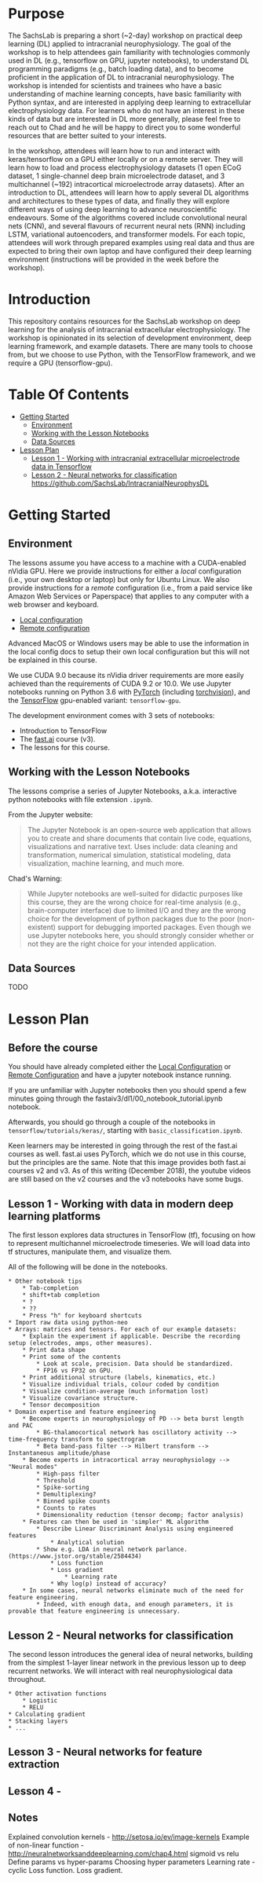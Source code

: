 # Purpose

The SachsLab is preparing a short (~2-day) workshop on practical deep learning (DL) applied to intracranial neurophysiology. The goal of the workshop is to help attendees gain familiarity with technologies commonly used in DL (e.g., tensorflow on GPU, jupyter notebooks), to understand DL programming paradigms (e.g., batch loading data), and to become proficient in the application of DL to intracranial neurophysiology. The workshop is intended for scientists and trainees who have a basic understanding of machine learning concepts, have basic familiarity with Python syntax, and are interested in applying deep learning to extracellular electrophysiology data. For learners who do not have an interest in these kinds of data but are interested in DL more generally, please feel free to reach out to Chad and he will be happy to direct you to some wonderful resources that are better suited to your interests.

In the workshop, attendees will learn how to run and interact with keras/tensorflow on a GPU either locally or on a remote server. They will learn how to load and process electrophysiology datasets (1 open ECoG dataset, 1 single-channel deep brain microelectrode dataset, and 3 multichannel (~192) intracortical microelectrode array datasets). After an introduction to DL, attendees will learn how to apply several DL algorithms and architectures to these types of data, and finally they will explore different ways of using deep learning to advance neuroscientific endeavours. Some of the algorithms covered include convolutional neural nets (CNN), and several flavours of recurrent neural nets (RNN) including LSTM, variational autoencoders, and transformer models. For each topic, attendees will work through prepared examples using real data and thus are expected to bring their own laptop and have configured their deep learning environment (instructions will be provided in the week before the workshop).

# Introduction

This repository contains resources for the SachsLab workshop on deep learning for the analysis of intracranial extracellular electrophysiology. The workshop is opinionated in its selection of development environment, deep learning framework, and example datasets. There are many tools to choose from, but we choose to use Python, with the TensorFlow framework, and we require a GPU (tensorflow-gpu).

# Table Of Contents

* [Getting Started](#getting-started)
    * [Environment](#environment)
    * [Working with the Lesson Notebooks](#working-with-the-lesson-notebooks)
    * [Data Sources](#data-sources)
* [Lesson Plan](#lesson-plan)
    * [Lesson 1 - Working with intracranial extracellular microelectrode data in Tensorflow](#lesson-1---working-with-data-in-modern-deep-learning-platforms)
    * [Lesson 2 - Neural networks for classification](#lesson-2---neural-networks-for-classification)
https://github.com/SachsLab/IntracranialNeurophysDL
# Getting Started

## Environment

The lessons assume you have access to a machine with a CUDA-enabled nVidia GPU. Here we provide
instructions for either a *local* configuration (i.e., your own desktop or laptop) but only for Ubuntu Linux.
We also provide instructions for a *remote* configuration (i.e., from a paid service like Amazon Web Services
or Paperspace) that applies to any computer with a web browser and keyboard.

* [Local configuration](https://github.com/SachsLab/IntracranialNeurophysDL/tree/master/docs/LocalConfig.md)
* [Remote configuration](https://github.com/SachsLab/IntracranialNeurophysDL/tree/master/docs/RemoteConfig.md)

Advanced MacOS or Windows users may be able to use the information in the local config docs to setup their own
local configuration but this will not be explained in this course.

We use CUDA 9.0 because its nVidia driver requirements are more easily achieved than the requirements of
CUDA 9.2 or 10.0. We use Jupyter notebooks running on Python 3.6 with [PyTorch](https://pytorch.org/) (including
[torchvision](https://pytorch.org/docs/stable/torchvision/index.html)), and the [TensorFlow](https://www.tensorflow.org/)
gpu-enabled variant: `tensorflow-gpu`.

The development environment comes with 3 sets of notebooks:
  * Introduction to TensorFlow
  * The [fast.ai](https://www.fast.ai/) course (v3).
  * The lessons for this course.

## Working with the Lesson Notebooks

The lessons comprise a series of Jupyter Notebooks, a.k.a. interactive python notebooks with file extension `.ipynb`.

From the Jupyter website:
>The Jupyter Notebook is an open-source web application that allows you to create and share documents that contain
live code, equations, visualizations and narrative text. Uses include: data cleaning and transformation,
numerical simulation, statistical modeling, data visualization, machine learning, and much more.

Chad's Warning:
>While Jupyter notebooks are well-suited for didactic purposes like this course, they are the wrong choice for
real-time analysis (e.g., brain-computer interface) due to limited I/O and they are the wrong choice for the
development of python packages due to the poor (non-existent) support for debugging imported packages. Even though
we use Jupyter notebooks here, you should strongly consider whether or not they are the right choice for your intended
application. 

## Data Sources

TODO

# Lesson Plan

## Before the course

You should have already completed either the [Local Configuration](https://github.com/SachsLab/IntracranialNeurophysDL/tree/master/docs/LocalConfig.md)
or [Remote Configuration](https://github.com/SachsLab/IntracranialNeurophysDL/tree/master/docs/RemoteConfig.md)
and have a jupyter notebook instance running.

If you are unfamiliar with Jupyter notebooks then you should spend a few minutes going through the
fastaiv3/dl1/00_notebook_tutorial.ipynb notebook.

Afterwards, you should go through a couple of the notebooks in `tensorflow/tutorials/keras/`, starting with
`basic_classification.ipynb`.

Keen learners may be interested in going through the rest of the fast.ai courses as well.
fast.ai uses PyTorch, which we do not use in this course, but the principles are the same.
Note that this image provides both fast.ai courses v2 and v3. As of this writing (December 2018),
the youtube videos are still based on the v2 courses and the v3 notebooks have some bugs.

## Lesson 1 - Working with data in modern deep learning platforms

The first lesson explores data structures in TensorFlow (tf), focusing on how to represent multichannel 
microelectrode timeseries. We will load data into tf structures, manipulate them, and visualize them.


All of the following will be done in the notebooks.

    * Other notebook tips
        * Tab-completion
        * shift+tab completion
        * ?
        * ??
        * Press "h" for keyboard shortcuts
    * Import raw data using python-neo
    * Arrays: matrices and tensors. For each of our example datasets:
        * Explain the experiment if applicable. Describe the recording setup (electrodes, amps, other measures). 
        * Print data shape
        * Print some of the contents
            * Look at scale, precision. Data should be standardized.
            * FP16 vs FP32 on GPU.
        * Print additional structure (labels, kinematics, etc.)
        * Visualize individual trials, colour coded by condition
        * Visualize condition-average (much information lost)
        * Visualize covariance structure.
        * Tensor decomposition
    * Domain expertise and feature engineering
        * Become experts in neurophysiology of PD --> beta burst length and PAC
            * BG-thalamocortical network has oscillatory activity --> time-frequency transform to spectrogram
            * Beta band-pass filter --> Hilbert transform --> Instantaneous amplitude/phase
        * Become experts in intracortical array neurophysiology --> "Neural modes"
            * High-pass filter
            * Threshold
            * Spike-sorting
            * Demultiplexing?
            * Binned spike counts
            * Counts to rates
            * Dimensionality reduction (tensor decomp; factor analysis)
        * Features can then be used in 'simpler' ML algorithm
            * Describe Linear Discriminant Analysis using engineered features
                * Analytical solution
            * Show e.g. LDA in neural network parlance. (https://www.jstor.org/stable/2584434)
                * Loss function
                * Loss gradient
                    * Learning rate
                * Why log(p) instead of accuracy?
        * In some cases, neural networks eliminate much of the need for feature engineering.
            * Indeed, with enough data, and enough parameters, it is provable that feature engineering is unnecessary.
    
## Lesson 2 - Neural networks for classification

The second lesson introduces the general idea of neural networks, building from the simplest 1-layer linear network
in the previous lesson up to deep recurrent networks. We will interact with real neurophysiological data throughout.

    * Other activation functions
        * Logistic
        * RELU
    * Calculating gradient
    * Stacking layers
    * ...

## Lesson 3 - Neural networks for feature extraction

## Lesson 4 - 

## Notes

Explained convolution kernels - http://setosa.io/ev/image-kernels
Example of non-linear function - http://neuralnetworksanddeeplearning.com/chap4.html
sigmoid vs relu
Define params vs hyper-params
Choosing hyper parameters
    Learning rate - cyclic
Loss function. Loss gradient.
